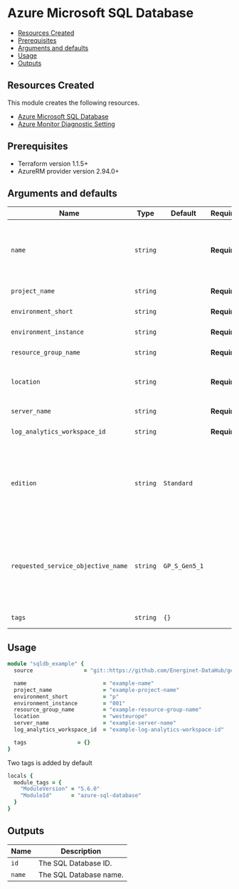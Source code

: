 # Azure Microsoft SQL Database

- [Resources Created](#resources-created)
- [Prerequisites](#prerequisites)
- [Arguments and defaults](#arguments-and-defaults)
- [Usage](#usage)
- [Outputs](#outputs)

## Resources Created

This module creates the following resources.

- [Azure Microsoft SQL Database](https://registry.terraform.io/providers/hashicorp/azurerm/latest/docs/resources/sql_database)
- [Azure Monitor Diagnostic Setting](https://registry.terraform.io/providers/hashicorp/azurerm/latest/docs/resources//monitor_diagnostic_setting)

## Prerequisites

- Terraform version 1.1.5+
- AzureRM provider version 2.94.0+

## Arguments and defaults

| Name | Type | Default | Required | Description |
|-|-|-|-|-|
| `name` | `string` | | **Required** | The name of the Microsoft SQL Server. This needs to be globally unique within Azure. The final name of the resource will follow this syntax `sqldb-{var.name}-{var.project}-{var.organisation}-${var.environment}` and be in lowercase. |
| `project_name` | `string` | | **Required** | Name of the project this infrastructure is a part of. |
| `environment_short` | `string` | | **Required** | The short value name of your environment. |
| `environment_instance` | `string` | | **Required** |  The instance number of your environment. |
| `resource_group_name` | `string` | | **Required** | The name of the resource group in which to create the Function App. |
| `location` | `string` | | **Required** | Specifies the supported Azure location where the resource exists. Changing this forces a new resource to be created. |
| `server_name` | `string` | | **Required** | The name of the SQL Server on which to create the database. |
| `log_analytics_workspace_id` | `string`| |**Required** | Name of associated Log Analytics Workspace. |
| `edition` | `string` | `Standard` | | The edition of the database to be created. Applies only if `create_mode` is Default. Valid values are: `Basic`, `Standard`, `Premium`, `DataWarehouse`, `Business`, `BusinessCritical`, `Free`, `GeneralPurpose`, `Hyperscale`, `Premium`, `PremiumRS`, `Standard`, `Stretch`, `System`, `System2`, or `Web`. Please see [Azure SQL Database Service Tiers](https://azure.microsoft.com/en-gb/documentation/articles/sql-database-service-tiers/). |
| `requested_service_objective_name` | `string` | `GP_S_Gen5_1` | | The service objective name for the database. Valid values depend on edition and location and may include `S0`, `S1`, `S2`, `S3`, `P1`, `P2`, `P4`, `P6`, `P11` and `ElasticPool`. You can list the available names with the cli: shell az sql db list-editions -l westus -o table. For further information please see [Azure CLI - az sql db](https://docs.microsoft.com/en-us/cli/azure/sql/db?view=azure-cli-latest#az-sql-db-list-editions). |
| `tags` | `string` | `{}` | | A mapping of tags to assign to the resource. |

## Usage

```ruby
module "sqldb_example" { 
  source                = "git::https://github.com/Energinet-DataHub/geh-terraform-modules.git//azure/sql-database?ref=5.1.0"

  name                        = "example-name"
  project_name                = "example-project-name"
  environment_short           = "p"
  environment_instance        = "001"
  resource_group_name         = "example-resource-group-name"
  location                    = "westeurope"
  server_name                 = "example-server-name"
  log_analytics_workspace_id  = "example-log-analytics-workspace-id"

  tags                = {}
}
```

Two tags is added by default

```ruby
locals {
  module_tags = {
    "ModuleVersion" = "5.6.0"
    "ModuleId"      = "azure-sql-database"
  }
}
```

## Outputs

| Name | Description |
|-|-|
| `id` | The SQL Database ID. |
| `name` | The SQL Database name. |
